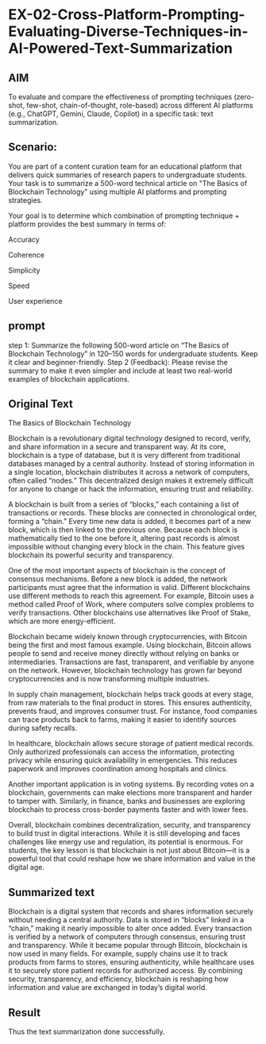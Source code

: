 # EX-02-Cross-Platform-Prompting-Evaluating-Diverse-Techniques-in-AI-Powered-Text-Summarization

## AIM
To evaluate and compare the effectiveness of prompting techniques (zero-shot, few-shot, chain-of-thought, role-based) across different AI platforms (e.g., ChatGPT, Gemini, Claude, Copilot) in a specific task: text summarization.

## Scenario:
You are part of a content curation team for an educational platform that delivers quick summaries of research papers to undergraduate students. Your task is to summarize a 500-word technical article on "The Basics of Blockchain Technology" using multiple AI platforms and prompting strategies.

Your goal is to determine which combination of prompting technique + platform provides the best summary in terms of:

Accuracy

Coherence

Simplicity

Speed

User experience
## prompt 
step 1:
Summarize the following 500-word article on “The Basics of Blockchain Technology” in 120–150 words for undergraduate students. Keep it clear and beginner-friendly. 
Step 2 (Feedback):
Please revise the summary to make it even simpler and include at least two real-world examples of blockchain applications.
## Original Text 
The Basics of Blockchain Technology

Blockchain is a revolutionary digital technology designed to record, verify, and share information in a secure and transparent way. At its core, blockchain is a type of database, but it is very different from traditional databases managed by a central authority. Instead of storing information in a single location, blockchain distributes it across a network of computers, often called “nodes.” This decentralized design makes it extremely difficult for anyone to change or hack the information, ensuring trust and reliability.

A blockchain is built from a series of “blocks,” each containing a list of transactions or records. These blocks are connected in chronological order, forming a “chain.” Every time new data is added, it becomes part of a new block, which is then linked to the previous one. Because each block is mathematically tied to the one before it, altering past records is almost impossible without changing every block in the chain. This feature gives blockchain its powerful security and transparency.

One of the most important aspects of blockchain is the concept of consensus mechanisms. Before a new block is added, the network participants must agree that the information is valid. Different blockchains use different methods to reach this agreement. For example, Bitcoin uses a method called Proof of Work, where computers solve complex problems to verify transactions. Other blockchains use alternatives like Proof of Stake, which are more energy-efficient.

Blockchain became widely known through cryptocurrencies, with Bitcoin being the first and most famous example. Using blockchain, Bitcoin allows people to send and receive money directly without relying on banks or intermediaries. Transactions are fast, transparent, and verifiable by anyone on the network. However, blockchain technology has grown far beyond cryptocurrencies and is now transforming multiple industries.

In supply chain management, blockchain helps track goods at every stage, from raw materials to the final product in stores. This ensures authenticity, prevents fraud, and improves consumer trust. For instance, food companies can trace products back to farms, making it easier to identify sources during safety recalls.

In healthcare, blockchain allows secure storage of patient medical records. Only authorized professionals can access the information, protecting privacy while ensuring quick availability in emergencies. This reduces paperwork and improves coordination among hospitals and clinics.

Another important application is in voting systems. By recording votes on a blockchain, governments can make elections more transparent and harder to tamper with. Similarly, in finance, banks and businesses are exploring blockchain to process cross-border payments faster and with lower fees.

Overall, blockchain combines decentralization, security, and transparency to build trust in digital interactions. While it is still developing and faces challenges like energy use and regulation, its potential is enormous. For students, the key lesson is that blockchain is not just about Bitcoin—it is a powerful tool that could reshape how we share information and value in the digital age.


## Summarized text

Blockchain is a digital system that records and shares information securely without needing a central authority. Data is stored in “blocks” linked in a “chain,” making it nearly impossible to alter once added. Every transaction is verified by a network of computers through consensus, ensuring trust and transparency. While it became popular through Bitcoin, blockchain is now used in many fields. For example, supply chains use it to track products from farms to stores, ensuring authenticity, while healthcare uses it to securely store patient records for authorized access. By combining security, transparency, and efficiency, blockchain is reshaping how information and value are exchanged in today’s digital world.

## Result
Thus the text summarization done successfully.

